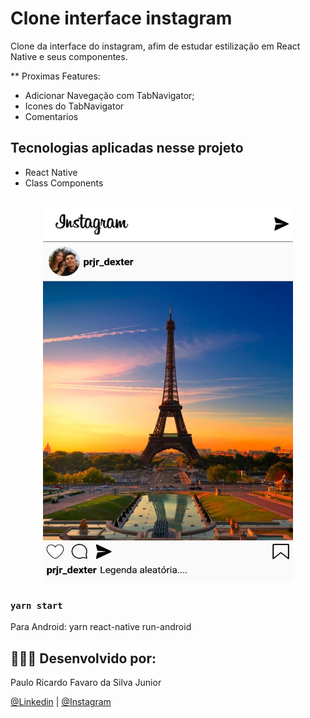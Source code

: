 # Clone interface instagram
Clone da interface do instagram, afim de estudar estilização em React Native e seus componentes.

** Proximas Features:
- Adicionar Navegação com TabNavigator;
- Icones do TabNavigator
- Comentarios

## Tecnologias aplicadas nesse projeto

- React Native
- Class Components


<h2 align="center">
    <img alt="app" src="./src/img/imgApp.jpeg" width="400px" height="600px" />
</h2>



### `yarn start`

Para Android: yarn react-native run-android



## 👨🏼‍🚀 Desenvolvido por:

Paulo Ricardo Favaro da Silva Junior

 [@Linkedin](https://www.linkedin.com/in/paulo-ricardo-favaro-da-silva-junior-79092ab8/) | [@Instagram](https://www.instagram.com/prjr_dexter/)
